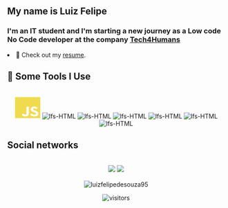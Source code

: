   ## My name is Luiz Felipe
  ### I'm an IT student and I'm starting a new journey as a Low code No Code developer at the company [Tech4Humans](https://www.linkedin.com/company/tech4humans-brasil/)
 
 
 <li>📙 Check out my <a href="https://github.com/luizfelipedesouza95/luizfelipedesouza95/blob/8be87b6845eaf4a7ca7103c4338f56b764d71303/Resume_LuizFelipe_English.pdf">resume</a>.</li>
  
<h2>🚀 Some Tools I Use</h2>
<div align="center"><br>
  <img alt="lfs-Js" height="50" width="60" src="https://raw.githubusercontent.com/devicons/devicon/master/icons/javascript/javascript-plain.svg">
  <img alt="lfs-HTML" height="50" width="60" src="https://cdn.jsdelivr.net/gh/devicons/devicon/icons/html5/html5-plain-wordmark.svg" />
  <img alt="lfs-HTML" height="50" width="60" src="https://cdn.jsdelivr.net/gh/devicons/devicon/icons/bootstrap/bootstrap-original-wordmark.svg" />
  <img alt="lfs-HTML" height="50" width="65" src="https://cdn.jsdelivr.net/gh/devicons/devicon/icons/nodejs/nodejs-original-wordmark.svg" />
  <img alt="lfs-HTML" height="50" width="65" src="https://cdn.jsdelivr.net/gh/devicons/devicon/icons/git/git-plain-wordmark.svg" />
  <img alt="lfs-HTML" height="50" width="65" src="https://cdn.jsdelivr.net/gh/devicons/devicon/icons/mysql/mysql-original-wordmark.svg" />
  <img alt="lfs-HTML" height="50" width="65" src="https://cdn.jsdelivr.net/gh/devicons/devicon/icons/css3/css3-plain-wordmark.svg" />
</div>
  
## Social networks
 <div align="center"><br>
      <a href="https://instagram.com/luizfelipedesouza95" target="_blank"><img src="https://img.shields.io/badge/-Instagram-%23E4405F?style=for-the-badge&logo=instagram&logoColor=white" target="_blank"></a>
      <a href="https://www.linkedin.com/in/luizfelipedesouza95/" target="_blank"><img src="https://img.shields.io/badge/-LinkedIn-%230077B5?style=for-the-badge&logo=linkedin&logoColor=white" target="_blank"></a>
  </div>
  
<div align="center"><br>
<img src="https://github-readme-stats.vercel.app/api?username=luizfelipedesouza95&show_icons=true&count_private=true" alt="luizfelipedesouza95" />
<p><img src="https://visitor-badge.glitch.me/badge?page_id=luizfelipedesouza95.luizfelipedesouza95" alt="visitors"></p>
  </div>

